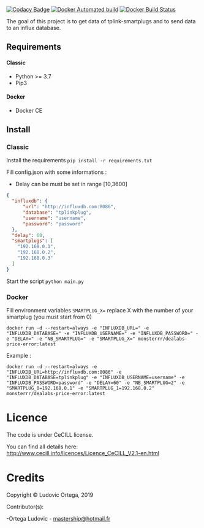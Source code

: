 [![Codacy Badge](https://api.codacy.com/project/badge/Grade/975f9c9d85ce4fb1b4c7f56a0735566e)](https://www.codacy.com/manual/M0NsTeRRR/tplink-smartplug-influxdb?utm_source=github.com&amp;utm_medium=referral&amp;utm_content=M0NsTeRRR/tplink-smartplug-influxdb&amp;utm_campaign=Badge_Grade)
[![Docker Automated build](https://img.shields.io/docker/cloud/automated/monsterrr/tplink-smartplug-influxdb?style=flat-square)](https://hub.docker.com/r/monsterrr/tplink-smartplug-influxdb)
[![Docker Build Status](https://img.shields.io/docker/cloud/build/monsterrr/tplink-smartplug-influxdb?style=flat-square)](https://hub.docker.com/r/monsterrr/tplink-smartplug-influxdb)

The goal of this project is to get data of tplink-smartplugs and to send data to an influx database. 

## Requirements
#### Classic
- Python >= 3.7
- Pip3

#### Docker
- Docker CE

## Install
### Classic
Install the requirements `pip install -r requirements.txt`

Fill config.json with some informations :

- Delay can be must be set in range [10,3600]
```json
{
  "influxdb": {
      "url": "http://influxdb.com:8086",
      "database": "tplinkplug",
      "username": "username",
      "password": "password"
  },
  "delay": 60,
  "smartplugs": [
    "192.168.0.1",
    "192.168.0.2",
    "192.168.0.3"
  ]
}
```
Start the script `python main.py`

### Docker
Fill environment variables
`SMARTPLUG_X=` replace X with the number of your smartplug (you must start from 0)

`docker run -d --restart=always -e "INFLUXDB_URL=" -e "INFLUXDB_DATABASE=" -e "INFLUXDB_USERNAME=" -e "INFLUXDB_PASSWORD=" -e "DELAY=" -e "NB_SMARTPLUG=" -e "SMARTPLUG_X=" monsterrr/dealabs-price-error:latest`

Example :

`docker run -d --restart=always -e "INFLUXDB_URL=http://influxdb.com:8086" -e "INFLUXDB_DATABASE=tplinkplug" -e "INFLUXDB_USERNAME=username" -e "INFLUXDB_PASSWORD=password" -e "DELAY=60" -e "NB_SMARTPLUG=2" -e "SMARTPLUG_0=192.168.0.1" -e "SMARTPLUG_1=192.168.0.2" monsterrr/dealabs-price-error:latest`
# Licence

The code is under CeCILL license.

You can find all details here: http://www.cecill.info/licences/Licence_CeCILL_V2.1-en.html

# Credits

Copyright © Ludovic Ortega, 2019

Contributor(s):

-Ortega Ludovic - mastership@hotmail.fr
